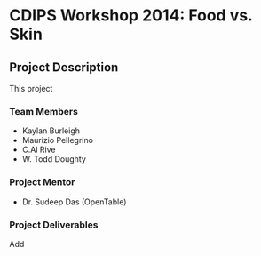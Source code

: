 # CDIPS Workshop 2014: Food vs. Skin

## Project Description

This project

### Team Members

* Kaylan Burleigh
* Maurizio Pellegrino
* C.Al Rive
* W. Todd Doughty

### Project Mentor

* Dr. Sudeep Das (OpenTable)

### Project Deliverables

Add 